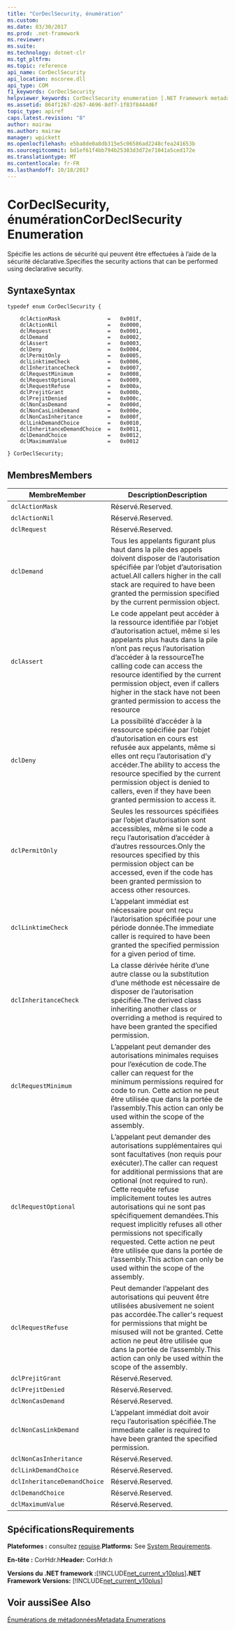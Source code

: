 ```yaml
---
title: "CorDeclSecurity, énumération"
ms.custom: 
ms.date: 03/30/2017
ms.prod: .net-framework
ms.reviewer: 
ms.suite: 
ms.technology: dotnet-clr
ms.tgt_pltfrm: 
ms.topic: reference
api_name: CorDeclSecurity
api_location: mscoree.dll
api_type: COM
f1_keywords: CorDeclSecurity
helpviewer_keywords: CorDeclSecurity enumeration [.NET Framework metadata]
ms.assetid: 864f1267-d267-4696-8df7-1f83f8444d6f
topic_type: apiref
caps.latest.revision: "8"
author: mairaw
ms.author: mairaw
manager: wpickett
ms.openlocfilehash: e5ba8de0a8db315e5c06586ad2248cfea241653b
ms.sourcegitcommit: bd1ef61f4bb794b25383d3d72e71041a5ced172e
ms.translationtype: MT
ms.contentlocale: fr-FR
ms.lasthandoff: 10/18/2017
---
```

# <a name="cordeclsecurity-enumeration"></a><span data-ttu-id="1ccfa-102">CorDeclSecurity, énumération</span><span class="sxs-lookup"><span data-stu-id="1ccfa-102">CorDeclSecurity Enumeration</span></span>
<span data-ttu-id="1ccfa-103">Spécifie les actions de sécurité qui peuvent être effectuées à l’aide de la sécurité déclarative.</span><span class="sxs-lookup"><span data-stu-id="1ccfa-103">Specifies the security actions that can be performed using declarative security.</span></span>  
  
## <a name="syntax"></a><span data-ttu-id="1ccfa-104">Syntaxe</span><span class="sxs-lookup"><span data-stu-id="1ccfa-104">Syntax</span></span>  
  
```  
typedef enum CorDeclSecurity {  
  
    dclActionMask               =   0x001f,  
    dclActionNil                =   0x0000,  
    dclRequest                  =   0x0001,  
    dclDemand                   =   0x0002,  
    dclAssert                   =   0x0003,  
    dclDeny                     =   0x0004,  
    dclPermitOnly               =   0x0005,  
    dclLinktimeCheck            =   0x0006,  
    dclInheritanceCheck         =   0x0007,  
    dclRequestMinimum           =   0x0008,  
    dclRequestOptional          =   0x0009,  
    dclRequestRefuse            =   0x000a,  
    dclPrejitGrant              =   0x000b,  
    dclPrejitDenied             =   0x000c,  
    dclNonCasDemand             =   0x000d,  
    dclNonCasLinkDemand         =   0x000e,  
    dclNonCasInheritance        =   0x000f,  
    dclLinkDemandChoice         =   0x0010,  
    dclInheritanceDemandChoice  =   0x0011,  
    dclDemandChoice             =   0x0012,  
    dclMaximumValue             =   0x0012  
  
} CorDeclSecurity;  
```  
  
## <a name="members"></a><span data-ttu-id="1ccfa-105">Membres</span><span class="sxs-lookup"><span data-stu-id="1ccfa-105">Members</span></span>  
  
|<span data-ttu-id="1ccfa-106">Membre</span><span class="sxs-lookup"><span data-stu-id="1ccfa-106">Member</span></span>|<span data-ttu-id="1ccfa-107">Description</span><span class="sxs-lookup"><span data-stu-id="1ccfa-107">Description</span></span>|  
|------------|-----------------|  
|`dclActionMask`|<span data-ttu-id="1ccfa-108">Réservé.</span><span class="sxs-lookup"><span data-stu-id="1ccfa-108">Reserved.</span></span>|  
|`dclActionNil`|<span data-ttu-id="1ccfa-109">Réservé.</span><span class="sxs-lookup"><span data-stu-id="1ccfa-109">Reserved.</span></span>|  
|`dclRequest`|<span data-ttu-id="1ccfa-110">Réservé.</span><span class="sxs-lookup"><span data-stu-id="1ccfa-110">Reserved.</span></span>|  
|`dclDemand`|<span data-ttu-id="1ccfa-111">Tous les appelants figurant plus haut dans la pile des appels doivent disposer de l’autorisation spécifiée par l’objet d’autorisation actuel.</span><span class="sxs-lookup"><span data-stu-id="1ccfa-111">All callers higher in the call stack are required to have been granted the permission specified by the current permission object.</span></span>|  
|`dclAssert`|<span data-ttu-id="1ccfa-112">Le code appelant peut accéder à la ressource identifiée par l’objet d’autorisation actuel, même si les appelants plus hauts dans la pile n’ont pas reçus l’autorisation d’accéder à la ressource</span><span class="sxs-lookup"><span data-stu-id="1ccfa-112">The calling code can access the resource identified by the current permission object, even if callers higher in the stack have not been granted permission to access the resource</span></span>|  
|`dclDeny`|<span data-ttu-id="1ccfa-113">La possibilité d’accéder à la ressource spécifiée par l’objet d’autorisation en cours est refusée aux appelants, même si elles ont reçu l’autorisation d’y accéder.</span><span class="sxs-lookup"><span data-stu-id="1ccfa-113">The ability to access the resource specified by the current permission object is denied to callers, even if they have been granted permission to access it.</span></span>|  
|`dclPermitOnly`|<span data-ttu-id="1ccfa-114">Seules les ressources spécifiées par l’objet d’autorisation sont accessibles, même si le code a reçu l’autorisation d’accéder à d’autres ressources.</span><span class="sxs-lookup"><span data-stu-id="1ccfa-114">Only the resources specified by this permission object can be accessed, even if the code has been granted permission to access other resources.</span></span>|  
|`dclLinktimeCheck`|<span data-ttu-id="1ccfa-115">L’appelant immédiat est nécessaire pour ont reçu l’autorisation spécifiée pour une période donnée.</span><span class="sxs-lookup"><span data-stu-id="1ccfa-115">The immediate caller is required to have been granted the specified permission for a given period of time.</span></span>|  
|`dclInheritanceCheck`|<span data-ttu-id="1ccfa-116">La classe dérivée hérite d’une autre classe ou la substitution d’une méthode est nécessaire de disposer de l’autorisation spécifiée.</span><span class="sxs-lookup"><span data-stu-id="1ccfa-116">The derived class inheriting another class or overriding a method is required to have been granted the specified permission.</span></span>|  
|`dclRequestMinimum`|<span data-ttu-id="1ccfa-117">L’appelant peut demander des autorisations minimales requises pour l’exécution de code.</span><span class="sxs-lookup"><span data-stu-id="1ccfa-117">The caller can request for the minimum permissions required for code to run.</span></span> <span data-ttu-id="1ccfa-118">Cette action ne peut être utilisée que dans la portée de l’assembly.</span><span class="sxs-lookup"><span data-stu-id="1ccfa-118">This action can only be used within the scope of the assembly.</span></span>|  
|`dclRequestOptional`|<span data-ttu-id="1ccfa-119">L’appelant peut demander des autorisations supplémentaires qui sont facultatives (non requis pour exécuter).</span><span class="sxs-lookup"><span data-stu-id="1ccfa-119">The caller can request for additional permissions that are optional (not required to run).</span></span> <span data-ttu-id="1ccfa-120">Cette requête refuse implicitement toutes les autres autorisations qui ne sont pas spécifiquement demandées.</span><span class="sxs-lookup"><span data-stu-id="1ccfa-120">This request implicitly refuses all other permissions not specifically requested.</span></span> <span data-ttu-id="1ccfa-121">Cette action ne peut être utilisée que dans la portée de l’assembly.</span><span class="sxs-lookup"><span data-stu-id="1ccfa-121">This action can only be used within the scope of the assembly.</span></span>|  
|`dclRequestRefuse`|<span data-ttu-id="1ccfa-122">Peut demander l’appelant des autorisations qui peuvent être utilisées abusivement ne soient pas accordée.</span><span class="sxs-lookup"><span data-stu-id="1ccfa-122">The caller's request for permissions that might be misused will not be granted.</span></span> <span data-ttu-id="1ccfa-123">Cette action ne peut être utilisée que dans la portée de l’assembly.</span><span class="sxs-lookup"><span data-stu-id="1ccfa-123">This action can only be used within the scope of the assembly.</span></span>|  
|`dclPrejitGrant`|<span data-ttu-id="1ccfa-124">Réservé.</span><span class="sxs-lookup"><span data-stu-id="1ccfa-124">Reserved.</span></span>|  
|`dclPrejitDenied`|<span data-ttu-id="1ccfa-125">Réservé.</span><span class="sxs-lookup"><span data-stu-id="1ccfa-125">Reserved.</span></span>|  
|`dclNonCasDemand`|<span data-ttu-id="1ccfa-126">Réservé.</span><span class="sxs-lookup"><span data-stu-id="1ccfa-126">Reserved.</span></span>|  
|`dclNonCasLinkDemand`|<span data-ttu-id="1ccfa-127">L’appelant immédiat doit avoir reçu l’autorisation spécifiée.</span><span class="sxs-lookup"><span data-stu-id="1ccfa-127">The immediate caller is required to have been granted the specified permission.</span></span>|  
|`dclNonCasInheritance`|<span data-ttu-id="1ccfa-128">Réservé.</span><span class="sxs-lookup"><span data-stu-id="1ccfa-128">Reserved.</span></span>|  
|`dclLinkDemandChoice`|<span data-ttu-id="1ccfa-129">Réservé.</span><span class="sxs-lookup"><span data-stu-id="1ccfa-129">Reserved.</span></span>|  
|`dclInheritanceDemandChoice`|<span data-ttu-id="1ccfa-130">Réservé.</span><span class="sxs-lookup"><span data-stu-id="1ccfa-130">Reserved.</span></span>|  
|`dclDemandChoice`|<span data-ttu-id="1ccfa-131">Réservé.</span><span class="sxs-lookup"><span data-stu-id="1ccfa-131">Reserved.</span></span>|  
|`dclMaximumValue`|<span data-ttu-id="1ccfa-132">Réservé.</span><span class="sxs-lookup"><span data-stu-id="1ccfa-132">Reserved.</span></span>|  
  
## <a name="requirements"></a><span data-ttu-id="1ccfa-133">Spécifications</span><span class="sxs-lookup"><span data-stu-id="1ccfa-133">Requirements</span></span>  
 <span data-ttu-id="1ccfa-134">**Plateformes :** consultez [requise](../../../../docs/framework/get-started/system-requirements.md).</span><span class="sxs-lookup"><span data-stu-id="1ccfa-134">**Platforms:** See [System Requirements](../../../../docs/framework/get-started/system-requirements.md).</span></span>  
  
 <span data-ttu-id="1ccfa-135">**En-tête :** CorHdr.h</span><span class="sxs-lookup"><span data-stu-id="1ccfa-135">**Header:** CorHdr.h</span></span>  
  
 <span data-ttu-id="1ccfa-136">**Versions du .NET framework :**[!INCLUDE[net_current_v10plus](../../../../includes/net-current-v10plus-md.md)]</span><span class="sxs-lookup"><span data-stu-id="1ccfa-136">**.NET Framework Versions:** [!INCLUDE[net_current_v10plus](../../../../includes/net-current-v10plus-md.md)]</span></span>  
  
## <a name="see-also"></a><span data-ttu-id="1ccfa-137">Voir aussi</span><span class="sxs-lookup"><span data-stu-id="1ccfa-137">See Also</span></span>  
 [<span data-ttu-id="1ccfa-138">Énumérations de métadonnées</span><span class="sxs-lookup"><span data-stu-id="1ccfa-138">Metadata Enumerations</span></span>](../../../../docs/framework/unmanaged-api/metadata/metadata-enumerations.md)
